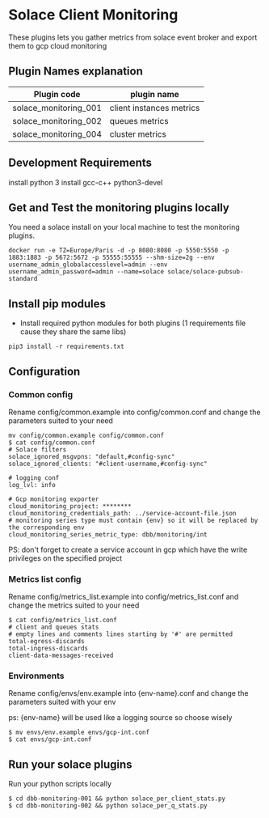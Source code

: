 # Solace Client Monitoring
These plugins lets you gather metrics from solace event broker and export them to gcp cloud monitoring

## Plugin Names explanation
| Plugin code  | plugin name  |
|---|---|
|  solace_monitoring_001  |  client instances metrics |
|  solace_monitoring_002  |  queues metrics |
|  solace_monitoring_004  |  cluster metrics|
## Development Requirements
install python 3
install gcc-c++ python3-devel
## Get and Test the monitoring plugins locally
You need a solace install on your local machine to test the monitoring plugins.
```
docker run -e TZ=Europe/Paris -d -p 8080:8080 -p 5550:5550 -p 1883:1883 -p 5672:5672 -p 55555:55555 --shm-size=2g --env username_admin_globalaccesslevel=admin --env username_admin_password=admin --name=solace solace/solace-pubsub-standard
```
## Install pip modules
- Install required python modules for both plugins (1 requirements file cause they share the same libs)
```
pip3 install -r requirements.txt
```

## Configuration
### Common config
Rename config/common.example into config/common.conf and change the parameters suited to your need
```
mv config/common.example config/common.conf
$ cat config/common.conf
# Solace filters
solace_ignored_msgvpns: "default,#config-sync"
solace_ignored_clients: "#client-username,#config-sync"

# logging conf
log_lvl: info

# Gcp monitoring exporter
cloud_monitoring_project: ********
cloud_monitoring_credentials_path: ../service-account-file.json
# monitoring series type must contain {env} so it will be replaced by the corresponding env
cloud_monitoring_series_metric_type: dbb/monitoring/int
```
PS: don't forget to create a service account in gcp which have the write privileges on the specified project
### Metrics list config
Rename config/metrics_list.example into config/metrics_list.conf and change the metrics suited to your need
```
$ cat config/metrics_list.conf
# client and queues stats
# empty lines and comments lines starting by '#' are permitted
total-egress-discards
total-ingress-discards
client-data-messages-received
```
### Environments
Rename config/envs/env.example into {env-name}.conf and change the parameters suited with your env

ps: {env-name} will be used like a logging source so choose wisely
```
$ mv envs/env.example envs/gcp-int.conf
$ cat envs/gcp-int.conf

```

## Run your solace plugins
Run your python scripts locally
```
$ cd dbb-monitoring-001 && python solace_per_client_stats.py
$ cd dbb-monitoring-002 && python solace_per_q_stats.py
```

